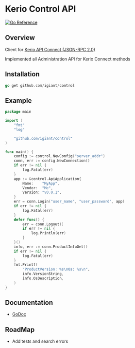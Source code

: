# Kerio Control API
[![Go Reference](https://pkg.go.dev/badge/github.com/igiant/control.svg)](https://pkg.go.dev/github.com/igiant/control)
## Overview
Client for [Kerio API Connect (JSON-RPC 2.0)](https://manuals.gfi.com/en/kerio/api/control/reference/index.html)

Implemented all Administration API for Kerio Connect methods

## Installation
```go
go get github.com/igiant/control
```

## Example
```go
package main

import (
	"fmt"
	"log"

	"github.com/igiant/control"
)

func main() {
	config := control.NewConfig("server_addr")
	conn, err := config.NewConnection()
	if err != nil {
		log.Fatal(err)
	}
	app := &control.ApiApplication{
		Name:    "MyApp",
		Vendor:  "Me",
		Version: "v0.0.1",
	}
	err = conn.Login("user_name", "user_password", app)
	if err != nil {
		log.Fatal(err)
	}
	defer func() {
		err = conn.Logout()
		if err != nil {
			log.Println(err)
		}
	}()
	info, err := conn.ProductInfoGet()
	if err != nil {
		log.Fatal(err)
	}
	fmt.Printf(
		"ProductVersion: %s\nOs: %s\n",
		info.VersionString,
		info.OsDescription,
	)
}
```
## Documentation
* [GoDoc](http://godoc.org/github.com/igiant/control)

## RoadMap
* Add tests and search errors
